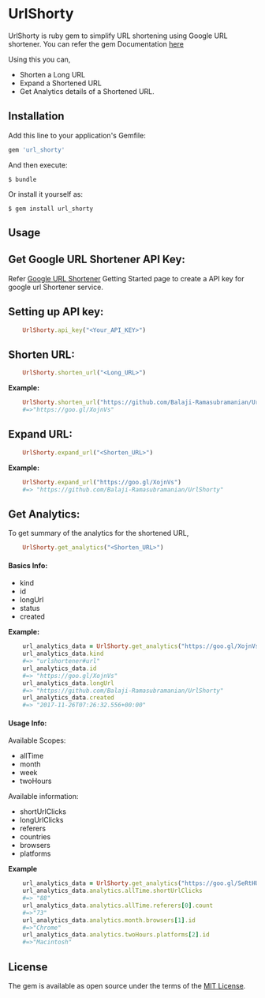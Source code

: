 # UrlShorty

UrlShorty is ruby gem to simplify URL shortening using Google URL shortener. 
You can refer the gem Documentation [here](http://www.rubydoc.info/gems/url_shorty/0.0.6)

  Using this you can,
- Shorten a Long URL
- Expand a Shortened URL
- Get Analytics details of a Shortened URL. 

## Installation

Add this line to your application's Gemfile:

```ruby
gem 'url_shorty'
```

And then execute:

    $ bundle

Or install it yourself as:

    $ gem install url_shorty

## Usage
## Get Google URL Shortener API Key:
Refer [Google URL Shortener](https://developers.google.com/url-shortener/v1/getting_started) Getting Started page to create a API key for google url Shortener service. 

## Setting up API key:

```ruby
	UrlShorty.api_key("<Your_API_KEY>")
```
## Shorten URL:
```ruby
	UrlShorty.shorten_url("<Long_URL>")
```

**Example:**

```ruby
	UrlShorty.shorten_url("https://github.com/Balaji-Ramasubramanian/UrlShorty")
	#=>"https://goo.gl/XojnVs" 
```

## Expand URL:
```ruby
	UrlShorty.expand_url("<Shorten_URL>")
 ```

**Example:**
```ruby
	UrlShorty.expand_url("https://goo.gl/XojnVs")
	#=> "https://github.com/Balaji-Ramasubramanian/UrlShorty"
 ```

## Get Analytics:
   To get summary of the analytics for the shortened URL,
```ruby
	UrlShorty.get_analytics("<Shorten_URL>")
```
#### Basics Info:

- kind
- id
- longUrl
- status
- created

**Example:**
```ruby
	url_analytics_data = UrlShorty.get_analytics("https://goo.gl/XojnVs")
	url_analytics_data.kind  	
	#=> "urlshortener#url"
	url_analytics_data.id 		
	#=> "https://goo.gl/XojnVs"
	url_analytics_data.longUrl 	
	#=> "https://github.com/Balaji-Ramasubramanian/UrlShorty"
	url_analytics_data.created 	
	#=> "2017-11-26T07:26:32.556+00:00"

```
#### Usage Info:
Available Scopes:
- allTime
- month
- week
- twoHours


Available information:
- shortUrlClicks
- longUrlClicks
- referers
- countries
- browsers
- platforms


**Example**
```ruby
	url_analytics_data = UrlShorty.get_analytics("https://goo.gl/SeRtHU")
	url_analytics_data.analytics.allTime.shortUrlClicks 			
	#=> "88"
	url_analytics_data.analytics.allTime.referers[0].count 		
	#=>"73"
	url_analytics_data.analytics.month.browsers[1].id 			
	#=>"Chrome"
	url_analytics_data.analytics.twoHours.platforms[2].id 		
	#=>"Macintosh"
```


## License

The gem is available as open source under the terms of the [MIT License](http://opensource.org/licenses/MIT).


